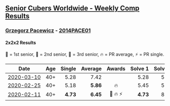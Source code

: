 <style>table {white-space: nowrap;}</style>

## [Senior Cubers Worldwide - Weekly Comp Results](/scw-comp/results/)
### [Grzegorz Pacewicz](README.md) - [2014PACE01](https://www.worldcubeassociation.org/persons/2014PACE01?event=222)
#### 2x2x2 Results

<span style="white-space: nowrap;">🥇 = 1st senior</span>, <span style="white-space: nowrap;">🥈 = 2nd senior</span>, <span style="white-space: nowrap;">🥉 = 3rd senior</span>, <span style="white-space: nowrap;">🔥 = PR average</span>, <span style="white-space: nowrap;">⚡ = PR single</span>.

| Date | Age | Single | Average | Awards | Solve 1 | Solve 2 | Solve 3 | Solve 4 | Solve 5 | Video |
| :--: | :--: | --: | --: | :--: | --: | --: | --: | --: | --: | :-- |
| [2020-03-10](../../results/2020-03-10/222.md) | 40+ | 5.28 | 7.42 |  | 5.28 | 5.68 | 14.03 | 7.03 | 9.54 | [Link](https://www.facebook.com/events/654143022005686/permalink/658512174902104) |
| [2020-02-25](../../results/2020-02-25/222.md) | 40+ | 5.18 | **5.86** | 🔥 | 5.45 | 5.58 | 6.54 | 7.69 | 5.18 | [Link](https://www.facebook.com/events/2972213492840148/permalink/2983614901700007) |
| [2020-02-11](../../results/2020-02-11/222.md) | 40+ | **4.73** | **6.45** | 🥉 🔥 ⚡ | **4.73** | 8.03 | 6.45 | 7.05 | 5.86 | |


<!-- Global site tag (gtag.js) - Google Analytics -->
<script async src="https://www.googletagmanager.com/gtag/js?id=UA-86348435-3"></script>
<script>window.dataLayer = window.dataLayer || []; function gtag() {dataLayer.push(arguments);} gtag('js', new Date()); gtag('config', 'UA-86348435-3');</script>
